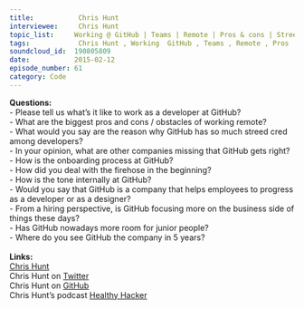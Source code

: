 ```yaml
--- 
title:           Chris Hunt 
interviewee:     Chris Hunt 
topic_list:     Working @ GitHub | Teams | Remote | Pros & cons | Street cred | Managers | Conflicts | Trust | Complicated money | Onboarding | Firehose start | Internal networks | Company benefits | Junior people | Internships | Future
tags:            Chris Hunt , Working  GitHub , Teams , Remote , Pros  cons , Street cred , Managers , Conflicts , Trust , Complicated money , Onboarding , Firehose start , Internal networks , Company benefits , Junior people , Internships , Future
soundcloud_id:  190805809
date:           2015-02-12
episode_number: 61
category: Code
---
```


<p class="show_notes_display"><b>Questions:</b><br>- Please tell us what’s it like to work as a developer at GitHub?<br>- What are the biggest pros and cons / obstacles of working remote?<br>- What would you say are the reason why GitHub has so much streed cred among developers?<br>- In your opinion, what are other companies missing that GitHub gets right?<br>- How is the onboarding process at GitHub?<br>- How did you deal with the firehose in the beginning?<br>- How is the tone internally at GitHub?<br>- Would you say that GitHub is a company that helps employees to progress as a developer or as a designer?<br>- From a hiring perspective, is GitHub focusing more on the business side of things these days?<br>- Has GitHub nowadays more room for junior people?<br>- Where do you see GitHub the company in 5 years?<br><br><b>Links:</b><br><a rel="nofollow" target="_blank" href="http://www.chrishunt.co/">Chris Hunt</a><br>Chris Hunt on <a rel="nofollow" target="_blank" href="https://twitter.com/chrishunt">Twitter</a><br>Chris Hunt on <a rel="nofollow" target="_blank" href="https://github.com/chrishunt">GitHub</a><br>Chris Hunt’s podcast <a rel="nofollow" target="_blank" href="http://www.healthyhacker.com/">Healthy Hacker</a></p>
